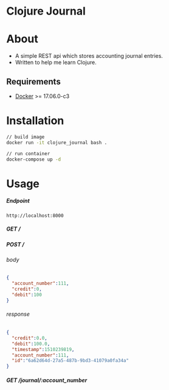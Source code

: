 # Clojure Journal

# About
* A simple REST api which stores accounting journal entries.
* Written to help me learn Clojure.

## Requirements
* [Docker](https://www.docker.com/) >= 17.06.0-c3

# Installation
```bash
// build image
docker run -it clojure_journal bash .

// run container
docker-compose up -d
```

# Usage

##### Endpoint
```
http://localhost:8000
```

##### GET /

##### POST /

###### body
```json
{
  "account_number":111,
  "credit":0,
  "debit":100
}
```

###### response
```json
{
  "credit":0.0,
  "debit":100.0,
  "timestamp":1510239819,
  "account_number":111,
  "id":"6a62d64d-27a5-487b-9bd3-41079a0fa34a"
}
```

##### GET /journal/:account_number